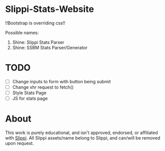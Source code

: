# Slippi-Stats-Website

!!Bootstrap is overriding css!!

Possible names:

1. Shine: Slippi Stats Parser
2. Shine: SSBM Stats Parser/Generator

# TODO

- [ ] Change inputs to form with button being submit
- [ ] Change xhr request to fetch()
- [ ] Style Stats Page
- [ ] JS for stats page

# About

This work is purely educational, and isn't approved, endorsed, or affiliated with [Slippi](https://slippi.gg/). All Slippi assets/name belong to Slippi, and can/will be removed upon request.
